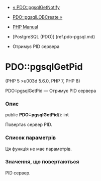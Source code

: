 - [« PDO::pgsqlGetNotify](pdo.pgsqlgetnotify.md)
- [PDO::pgsqlLOBCreate »](pdo.pgsqllobcreate.md)

- [PHP Manual](index.md)
- [PostgreSQL (PDO)] (ref.pdo-pgsql.md)
- Отримує PID сервера

# PDO::pgsqlGetPid

(PHP 5 \>u003d 5.6.0, PHP 7, PHP 8)

PDO::pgsqlGetPid — Отримує PID сервера

### Опис

public **PDO::pgsqlGetPid**(): int

Повертає сервер PID.

### Список параметрів

Ця функція не має параметрів.

### Значення, що повертаються

PID сервер.
